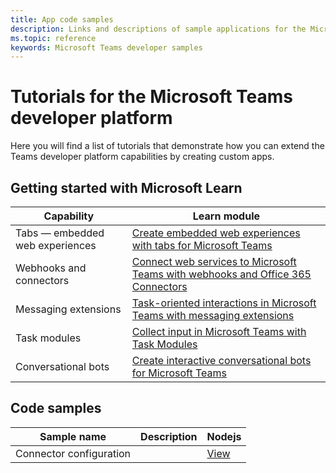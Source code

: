 ```yaml
---
title: App code samples
description: Links and descriptions of sample applications for the Microsoft Teams developer platform
ms.topic: reference
keywords: Microsoft Teams developer samples
---
```

# Tutorials for the Microsoft Teams developer platform

Here you will find a list of tutorials that demonstrate how you can extend the Teams developer platform capabilities by creating custom apps.

## Getting started with Microsoft Learn

| **Capability**| **Learn module**|
|--------|-------------|
| Tabs  — embedded web experiences  |  [Create embedded web experiences with tabs for Microsoft Teams](https://docs.microsoft.com/learn/modules/embedded-web-experiences/) |
| Webhooks and connectors  |  [Connect web services to Microsoft Teams with webhooks and Office 365 Connectors](https://docs.microsoft.com/learn/modules/msteams-webhooks-connectors/) |
|Messaging extensions  | [Task-oriented interactions in Microsoft Teams with messaging extensions](https://docs.microsoft.com/learn/modules/msteams-messaging-extensions/)  |
| Task modules |  [Collect input in Microsoft Teams with Task Modules](https://docs.microsoft.com/learn/modules/msteams-task-modules/) |
| Conversational bots  | [Create interactive conversational bots for Microsoft Teams](https://docs.microsoft.com/learn/modules/msteams-conversation-bots/)  |

## Code samples
| **Sample name**| **Description**| **Nodejs** |
|----------------|----------------|------------|
| Connector configuration | |[View](https://github.com/OfficeDev/Microsoft-Teams-Samples/tree/main/samples/connector-generic/nodejs)|
